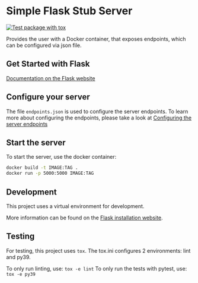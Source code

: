 # Simple Flask Stub Server

[![Test package with tox](https://github.com/starlord-daniel/flask-stub-server/actions/workflows/ci-pr.yml/badge.svg?branch=main)](https://github.com/starlord-daniel/flask-stub-server/actions/workflows/ci-pr.yml)

Provides the user with a Docker container, that exposes endpoints, which can be configured via json file.

## Get Started with Flask

[Documentation on the Flask website](https://flask.palletsprojects.com/en/1.1.x/installation/)

## Configure your server

The file `endpoints.json` is used to configure the server endpoints.
To learn more about configuring the endpoints, please take a look at [Configuring the server endpoints](docs/configure-endpoints.md)

## Start the server

To start the server, use the docker container:

```bash
docker build -t IMAGE:TAG .
docker run -p 5000:5000 IMAGE:TAG
```

## Development

This project uses a virtual environment for development.

More information can be found on the [Flask installation website](https://flask.palletsprojects.com/en/1.1.x/installation/#virtual-environments).

## Testing

For testing, this project uses `tox`. The tox.ini configures 2 environments: lint and py39.

To only run linting, use: `tox -e lint`
To only run the tests with pytest, use: `tox -e py39`
